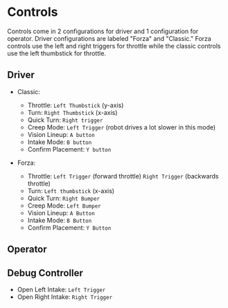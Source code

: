 # Controls
Controls come in 2 configurations for driver and 1 configuration for operator. Driver configurations are labeled "Forza" and "Classic." Forza controls use the left and right triggers for throttle while the classic controls use the left thumbstick for throttle.

## Driver
 - Classic:
    - Throttle: `Left Thumbstick` (y-axis)
    - Turn: `Right Thumbstick` (x-axis)
    - Quick Turn: `Right trigger`
    - Creep Mode: `Left Trigger` (robot drives a lot slower in this mode)
    - Vision Lineup: `A button`
    - Intake Mode: `B button`
    - Confirm Placement: `Y button`

 - Forza:
    - Throttle: `Left Trigger` (forward throttle) `Right Trigger` (backwards throttle)
    - Turn: `Left thumbstick` (x-axis)
    - Quick Turn: `Right Bumper`
    - Creep Mode: `Left Bumper`
    - Vision Lineup: `A Button`
    - Intake Mode: `B Button`
    - Confirm Placement: `Y Button`



## Operator

## Debug Controller
 - Open Left Intake: `Left Trigger `
 - Open Right Intake: `Right Trigger`